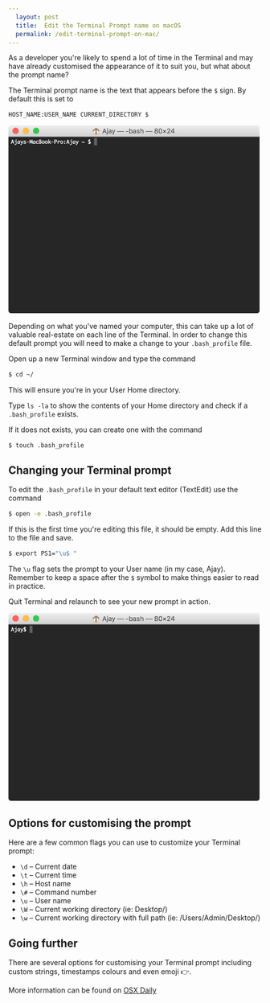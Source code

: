 ```yaml
---
  layout: post
  title:  Edit the Terminal Prompt name on macOS
  permalink: /edit-terminal-prompt-on-mac/
---
```


As a developer you're likely to spend a lot of time in the Terminal and may have already customised the appearance of it to suit you, but what about the prompt name?

The Terminal prompt name is the text that appears before the `$` sign. By default this is set to

```
HOST_NAME:USER_NAME CURRENT_DIRECTORY $
```

<img src="/images/posts/terminal-1.png" alt="Default Terminal prompt" class="center-block img-responsive" width="500" />

Depending on what you've named your computer, this can take up a lot of valuable real-estate on each line of the Terminal. In order to change this default prompt you will need to make a change to your `.bash_profile` file.

Open up a new Terminal window and type the command
```bash
$ cd ~/
```

This will ensure you're in your User Home directory. 

Type `ls -la` to show the contents of your Home directory and check if a `.bash_profile` exists.

If it does not exists, you can create one with the command
```bash
$ touch .bash_profile
```

## Changing your Terminal prompt

To edit the `.bash_profile` in your default text editor (TextEdit) use the command
```bash
$ open -e .bash_profile
```

If this is the first time you're editing this file, it should be empty. Add this line to the file and save.
```bash
$ export PS1="\u$ "
```

The `\u` flag sets the prompt to your User name (in my case, Ajay). Remember to keep a space after the `$` symbol to make things easier to read in practice.

Quit Terminal and relaunch to see your new prompt in action.

<img src="/images/posts/terminal-2.png" alt="Custom Terminal prompt" class="center-block img-responsive" width="500" />

## Options for customising the prompt

Here are a few common flags you can use to customize your Terminal prompt:

- `\d` – Current date
- `\t` – Current time
- `\h` – Host name
- `\#` – Command number
- `\u` – User name
- `\W` – Current working directory (ie: Desktop/)
- `\w` – Current working directory with full path (ie: /Users/Admin/Desktop/)

## Going further

There are several options for customising your Terminal prompt including custom strings, timestamps colours and even emoji :point_right:.

More information can be found on [OSX Daily](http://osxdaily.com/2006/12/11/how-to-customize-your-terminal-prompt/)
